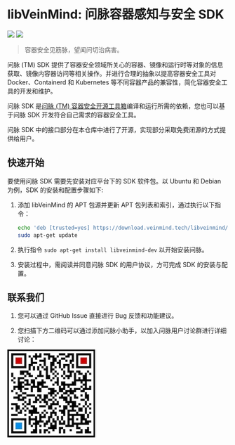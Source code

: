 # libVeinMind: 问脉容器感知与安全 SDK

<p>
  <img src="https://img.shields.io/github/release/chaitin/libveinmind.svg" />
  <img src="https://img.shields.io/github/release-date/chaitin/libveinmind.svg?color=blue&label=update" />
</p>

> 容器安全见筋脉，望闻问切治病害。

问脉 (TM) SDK 提供了容器安全领域所关心的容器、镜像和运行时等对象的信息获取、镜像内容器访问等相关操作。并进行合理的抽象以提高容器安全工具对 Docker、Containerd 和 Kubernetes 等不同容器产品的兼容性，简化容器安全工具的开发和维护。

问脉 SDK 是[问脉 (TM) 容器安全开源工具箱](https://github.com/chaitin/veinmind-tools)编译和运行所需的依赖，您也可以基于问脉 SDK 开发符合自己需求的容器安全工具。

问脉 SDK 中的接口部分在本仓库中进行了开源，实现部分采取免费闭源的方式提供给用户。

## 快速开始

要使用问脉 SDK 需要先安装对应平台下的 SDK 软件包。以 Ubuntu 和 Debian 为例，SDK 的安装和配置步骤如下:

1. 添加 libVeinMind 的 APT 包源并更新 APT 包列表和索引，通过执行以下指令：

    ```bash
    echo 'deb [trusted=yes] https://download.veinmind.tech/libveinmind/ ./' | sudo tee /etc/apt/sources.list.d/libveinmind.list
    sudo apt-get update
    ```

2. 执行指令 `sudo apt-get install libveinmind-dev` 以开始安装问脉。

3. 安装过程中，需阅读并同意问脉 SDK 的用户协议，方可完成 SDK 的安装与配置。

## 联系我们

1. 您可以通过 GitHub Issue 直接进行 Bug 反馈和功能建议。

2. 您扫描下方二维码可以通过添加问脉小助手，以加入问脉用户讨论群进行详细讨论：

![](docs/veinmind-group-qrcode.jpg)
